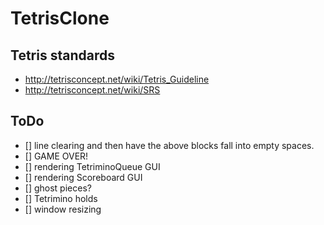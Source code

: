 # TetrisClone

## Tetris standards

- http://tetrisconcept.net/wiki/Tetris_Guideline
- http://tetrisconcept.net/wiki/SRS

## ToDo

- [] line clearing and then have the above blocks fall into empty spaces.
- [] GAME OVER!
- [] rendering TetriminoQueue GUI
- [] rendering Scoreboard GUI
- [] ghost pieces?
- [] Tetrimino holds
- [] window resizing